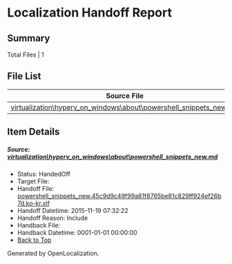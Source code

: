 # <a name='report-top'></a> Localization Handoff Report

## Summary
 Total Files | 1

## File List
 Source File | Status | Details 
 ----------- | ------ | ------- 
 [virtualization\hyperv_on_windows\about\powershell_snippets_new.md](https://github.com/OpenLocalizationOrg/hyperVTest/blob/178c959821157eeaf6ad8a5f87f2fd4b83e2cea9/virtualization/hyperv_on_windows/about/powershell_snippets_new.md) | HandedOff | [Details](#dbafa1d6e63dbfd904402ffa16033bd0fe63005e98)

## Item Details
##### <a name='dbafa1d6e63dbfd904402ffa16033bd0fe63005e98'></a> Source: [virtualization\hyperv_on_windows\about\powershell_snippets_new.md](https://github.com/OpenLocalizationOrg/hyperVTest/blob/178c959821157eeaf6ad8a5f87f2fd4b83e2cea9/virtualization/hyperv_on_windows/about/powershell_snippets_new.md)
* Status: HandedOff
* Target File: 
* Handoff File: [powershell_snippets_new.45c9d9c49f99a81f8765be81c829ff924ef26b7d.ko-kr.xlf](https://github.com/OpenLocalizationOrg/olhandoff/blob/97cfa991424f59ed972ce7ee64af27af6e9d4e0c/ol-handoff/OpenLocalizationOrg/hyperVTest.ko-kr/master/powershell_snippets_new.45c9d9c49f99a81f8765be81c829ff924ef26b7d.ko-kr.xlf)
* Handoff Datetime: 2015-11-19 07:32:22
* Handoff Reason: Include
* Handback File: 
* Handback Datetime: 0001-01-01 00:00:00
* [Back to Top](#report-top)


Generated by OpenLocalization.
